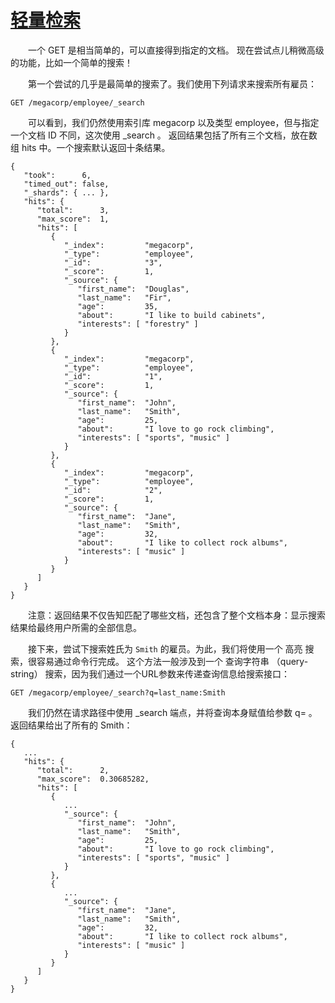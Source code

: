 # [轻量检索](08_search_lite.md)
&emsp;&emsp;一个 GET 是相当简单的，可以直接得到指定的文档。 现在尝试点儿稍微高级的功能，比如一个简单的搜索！

&emsp;&emsp;第一个尝试的几乎是最简单的搜索了。我们使用下列请求来搜索所有雇员：  
```$xslt
GET /megacorp/employee/_search
```
&emsp;&emsp;可以看到，我们仍然使用索引库 megacorp 以及类型 employee，但与指定一个文档 ID 不同，这次使用 _search 。
返回结果包括了所有三个文档，放在数组 hits 中。一个搜索默认返回十条结果。   
```$xslt
{
   "took":      6,
   "timed_out": false,
   "_shards": { ... },
   "hits": {
      "total":      3,
      "max_score":  1,
      "hits": [
         {
            "_index":         "megacorp",
            "_type":          "employee",
            "_id":            "3",
            "_score":         1,
            "_source": {
               "first_name":  "Douglas",
               "last_name":   "Fir",
               "age":         35,
               "about":       "I like to build cabinets",
               "interests": [ "forestry" ]
            }
         },
         {
            "_index":         "megacorp",
            "_type":          "employee",
            "_id":            "1",
            "_score":         1,
            "_source": {
               "first_name":  "John",
               "last_name":   "Smith",
               "age":         25,
               "about":       "I love to go rock climbing",
               "interests": [ "sports", "music" ]
            }
         },
         {
            "_index":         "megacorp",
            "_type":          "employee",
            "_id":            "2",
            "_score":         1,
            "_source": {
               "first_name":  "Jane",
               "last_name":   "Smith",
               "age":         32,
               "about":       "I like to collect rock albums",
               "interests": [ "music" ]
            }
         }
      ]
   }
}
```
&emsp;&emsp;注意：返回结果不仅告知匹配了哪些文档，还包含了整个文档本身：显示搜索结果给最终用户所需的全部信息。

&emsp;&emsp;接下来，尝试下搜索姓氏为 ``Smith`` 的雇员。为此，我们将使用一个 高亮 搜索，很容易通过命令行完成。
这个方法一般涉及到一个 查询字符串 （query-string） 搜索，因为我们通过一个URL参数来传递查询信息给搜索接口：
```$xslt
GET /megacorp/employee/_search?q=last_name:Smith
```
&emsp;&emsp;我们仍然在请求路径中使用 _search 端点，并将查询本身赋值给参数 q= 。返回结果给出了所有的 Smith：   
```$xslt
{
   ...
   "hits": {
      "total":      2,
      "max_score":  0.30685282,
      "hits": [
         {
            ...
            "_source": {
               "first_name":  "John",
               "last_name":   "Smith",
               "age":         25,
               "about":       "I love to go rock climbing",
               "interests": [ "sports", "music" ]
            }
         },
         {
            ...
            "_source": {
               "first_name":  "Jane",
               "last_name":   "Smith",
               "age":         32,
               "about":       "I like to collect rock albums",
               "interests": [ "music" ]
            }
         }
      ]
   }
}
```

